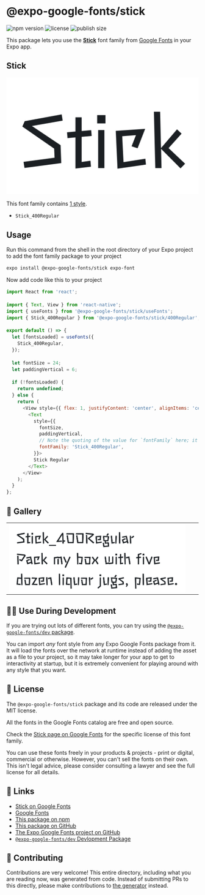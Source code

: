 # @expo-google-fonts/stick

![npm version](https://flat.badgen.net/npm/v/@expo-google-fonts/stick)
![license](https://flat.badgen.net/github/license/expo/google-fonts)
![publish size](https://flat.badgen.net/packagephobia/install/@expo-google-fonts/stick)

This package lets you use the [**Stick**](https://fonts.google.com/specimen/Stick) font family from [Google Fonts](https://fonts.google.com/) in your Expo app.

## Stick

![Stick](./font-family.png)

This font family contains [1 style](#-gallery).

- `Stick_400Regular`

## Usage

Run this command from the shell in the root directory of your Expo project to add the font family package to your project
```sh
expo install @expo-google-fonts/stick expo-font
```

Now add code like this to your project
```js
import React from 'react';

import { Text, View } from 'react-native';
import { useFonts } from '@expo-google-fonts/stick/useFonts';
import { Stick_400Regular } from '@expo-google-fonts/stick/400Regular';

export default () => {
  let [fontsLoaded] = useFonts({
    Stick_400Regular,
  });

  let fontSize = 24;
  let paddingVertical = 6;

  if (!fontsLoaded) {
    return undefined;
  } else {
    return (
      <View style={{ flex: 1, justifyContent: 'center', alignItems: 'center' }}>
        <Text
          style={{
            fontSize,
            paddingVertical,
            // Note the quoting of the value for `fontFamily` here; it expects a string!
            fontFamily: 'Stick_400Regular',
          }}>
          Stick Regular
        </Text>
      </View>
    );
  }
};

```

## 🔡 Gallery


||||
|-|-|-|
|![Stick_400Regular](.//400Regular/Stick_400Regular.ttf.png)||||


## 👩‍💻 Use During Development

If you are trying out lots of different fonts, you can try using the [`@expo-google-fonts/dev` package](https://github.com/expo/google-fonts/tree/master/font-packages/dev#readme).

You can import *any* font style from any Expo Google Fonts package from it. It will load the fonts
over the network at runtime instead of adding the asset as a file to your project, so it may take longer
for your app to get to interactivity at startup, but it is extremely convenient
for playing around with any style that you want.

## 📖 License

The `@expo-google-fonts/stick` package and its code are released under the MIT license.

All the fonts in the Google Fonts catalog are free and open source.

Check the [Stick page on Google Fonts](https://fonts.google.com/specimen/Stick) for the specific license of this font family.

You can use these fonts freely in your products & projects - print or digital, commercial or otherwise. However, you can't sell the fonts on their own. This isn't legal advice, please consider consulting a lawyer and see the full license for all details.

## 🔗 Links

- [Stick on Google Fonts](https://fonts.google.com/specimen/Stick)
- [Google Fonts](https://fonts.google.com/)
- [This package on npm](https://www.npmjs.com/package/@expo-google-fonts/stick)
- [This package on GitHub](https://github.com/expo/google-fonts/tree/master/font-packages/stick)
- [The Expo Google Fonts project on GitHub](https://github.com/expo/google-fonts)
- [`@expo-google-fonts/dev` Devlopment Package](https://github.com/expo/google-fonts/tree/master/font-packages/dev)

## 🤝 Contributing

Contributions are very welcome! This entire directory, including what you are reading now, was generated from code. Instead of submitting PRs to this directly, please make contributions to [the generator](https://github.com/expo/google-fonts/tree/master/packages/generator) instead.
